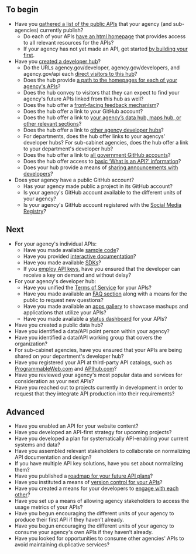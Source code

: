 ## To begin

* Have you [gathered a list of the public APIs](http://www.howto.gov/mobile/apis-in-government/get-started-with-apis#audit) that your agency (and sub-agencies) currently publish?  
  * Do each of your APIs [have an html homepage](http://www.howto.gov/mobile/apis-in-government/api-release-kit) that provides access to all relevant resources for the APIs?
  * If your agency has not yet made an API, get started [by building your first](http://www.howto.gov/mobile/apis-in-government/how-to-make-apis-overview).
* Have you [created a developer hub](http://www.howto.gov/mobile/apis-in-government/get-started-with-apis#implement)?
  * Do the URLs agency.gov/developer, agency.gov/developers, and agency.gov/api each [direct visitors to this hub](http://www.howto.gov/mobile/apis-in-government/api-developer-kit)?
  * Does the hub provide [a path to the homepages for each of your agency's APIs](http://www.howto.gov/mobile/apis-in-government/api-developer-kit)? 
  * Does the hub convey to visitors that they can expect to find your agency's future APIs linked from this hub as well? 
  * Does the hub offer a [front-facing feedback mechanism](http://www.howto.gov/mobile/apis-in-government/api-developer-kit#public-feedback-mechanism)?
  * Does the hub offer a link to your GitHub account?
  * Does the hub offer a link to [your agency’s data hub, maps hub, or other relevant sections](http://www.howto.gov/mobile/apis-in-government/api-developer-kit#link-to-agency-data-hub)? 
  * Does the hub offer a link to [other agency developer hubs](http://www.howto.gov/mobile/apis-in-government/api-developer-kit#link-to-other-agency-developer-hubs)? 
  * For departments, does the hub offer links to your agencys' developer hubs?  For sub-cabinet agencies, does the hub offer a link to your department's developer hub?  
  * Does the hub offer a link to [all government GitHub accounts](http://www.howto.gov/mobile/apis-in-government/api-developer-kit#link-to-all-gov-github-accounts)? 
  * Does the hub offer access to [basic ‘What is an API?’ information](http://www.howto.gov/mobile/apis-in-government/api-developer-kit#link-to-basic-api-information)?
  * Does your hub provide a means of [sharing announcements with developers](http://www.howto.gov/mobile/apis-in-government/api-developer-kit#blog-microblog)?
* Does your agency have a public GitHub account?  
  * Has your agency made public a project in its GitHub account? 
  * Is your agency's GitHub account available to the different units of your agency? 
  * Is your agency's GitHub account registered with the [Social Media Registry](http://registry.usa.gov/accounts?service_id=github)?

## Next 

* For your agency's individual APIs:
  * Have you made available [sample code](http://www.howto.gov/mobile/apis-in-government/api-release-kit#code-samples)?
  * Have you provided [interactive documentation](http://www.howto.gov/mobile/apis-in-government/api-release-kit#interactive-sample)?
  * Have you made available [SDKs](http://www.howto.gov/mobile/apis-in-government/api-release-kit#sdks)?
  * If you [employ API keys](http://www.howto.gov/mobile/apis-in-government/api-release-kit#api-key-management), have you ensured that the developer can receive a key on demand and without delay?
* For your agency's developer hub:
  * Have you unified the [Terms of Service](http://www.howto.gov/mobile/apis-in-government/api-developer-kit#terms-of-service) for your APIs?
  * Have you made available an [FAQ section](http://www.howto.gov/mobile/apis-in-government/api-release-kit#faq) along with a means for the public to request new questions?
  * Have you made available an [apps gallery](http://www.howto.gov/mobile/apis-in-government/api-developer-kit#apps-gallery) to showcase mashups and applications that utilize your APIs?
  * Have you made available a [status dashboard](http://www.howto.gov/mobile/apis-in-government/api-developer-kit#status-dashboard) for your APIs?
* Have you created a public data hub?
* Have you identified a data/API point person within your agency?
* Have you identified a data/API working group that covers the organization?
* For sub-cabinet agencies, have you ensured that your APIs are being shared on your department's developer hub?
* Have you registered your API at third-party API catalogs, such as [ProgrammableWeb.com](http://www.ProgrammableWeb.com) and [APIhub.com](http://www.APIhub.com)?
* Have you reviewed your agency's most popular data and services for consideration as your next APIs?
* Have you reached out to projects currently in development in order to request that they integrate API production into their requirements?
 
## Advanced

* Have you enabled an API for your website content?
* Have you developed an API-first strategy for upcoming projects?
* Have you developed a plan for systematically API-enabling your current systems and data?
* Have you assembled relevant stakeholders to collaborate on normalizing API documentation and design? 
* If you have multiple API key solutions, have you set about normalizing them? 
* Have you published a [roadmap for your future API plans](http://www.howto.gov/mobile/apis-in-government/api-release-kit#api-roadmap)?  
* Have you instituted a means of [version control for your APIs](http://www.howto.gov/mobile/apis-in-government/api-release-kit#changelog)?
* Have you created a means for your developers to [engage with each other](http://www.howto.gov/mobile/apis-in-government/api-developer-kit#forum)?
* Have you set up a means of allowing agency stakeholders to access the usage metrics of your APIs?  
* Have you begun encouraging the different units of your agency to produce their first API if they haven’t already. 
* Have you begun encouraging the different units of your agency to consume your agency's own APIs if they haven’t already. 
* Have you looked for opportunities to consume other agencies' APIs to avoid maintaining duplicative services? 


